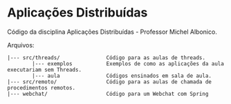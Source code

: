 # Aplicações Distribuídas

Código da disciplina Aplicações Distribuídas - Professor Michel Albonico.


Arquivos:

```
|--- src/threads/               Código para as aulas de threads.
        |--- exemplos           Exemplos de como as aplicações da aula executariam sem Threads.
        |--- aula               Códigos ensinados em sala de aula.
|--- src/remoto/                Código para as aulas de chamada de procedimentos remotos.
|--- webchat/                   Código para um Webchat com Spring
```
